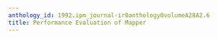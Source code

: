 ```yaml
---
anthology_id: 1992.ipm_journal-ir0anthology0volumeA28A2.6
title: Performance Evaluation of Mapper
---
```

